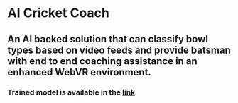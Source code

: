 # AI Cricket Coach

## An AI backed solution that can classify bowl types based on video feeds and provide batsman with end to end coaching assistance in an enhanced WebVR environment.

### Trained model is available in the [link](https://drive.google.com/file/d/1oVST83i1v7VxQkUVz9MaGYIJPj0M6GMt/view?usp=sharing)





